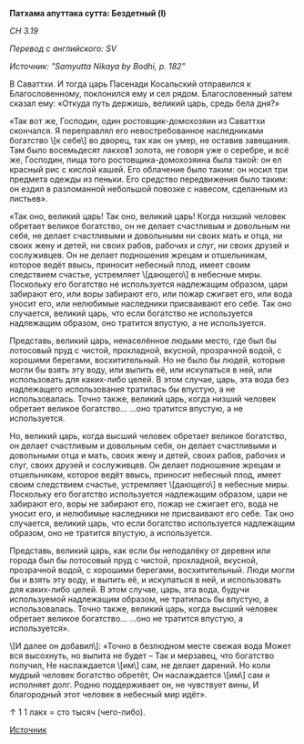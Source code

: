 **Патхама апуттака сутта: Бездетный \(I\)**

_СН 3\.19_

_Перевод с английского: SV_

_Источник: "Samyutta Nikaya by Bodhi, p\. 182"_

В Саваттхи\. И тогда царь Пасенади Косальский отправился к Благословенному, поклонился ему и сел рядом\. Благословенный затем сказал ему: «Откуда путь держишь, великий царь, средь бела дня?»

«Так вот же, Господин, один ростовщик\-домохозяин из Саваттхи скончался\. Я переправлял его невостребованное наследниками богатство \\[к себе\\] во дворец, так как он умер, не оставив завещания\. Там было восемьдесят лакхов1 золота, не говоря уже о серебре, и всё же, Господин, пища того ростовщика\-домохозяина была такой: он ел красный рис с кислой кашей\. Его облачение было таким: он носил три предмета одежды из пеньки\. Его средство передвижения было таким: он ездил в разломанной небольшой повозке с навесом, сделанным из листьев»\.

«Так оно, великий царь\! Так оно, великий царь\! Когда низший человек обретает великое богатство, он не делает счастливым и довольным ни себя, не делает счастливыми и довольными ни своих мать и отца, ни своих жену и детей, ни своих рабов, рабочих и слуг, ни своих друзей и сослуживцев\. Он не делает подношения жрецам и отшельникам, которое ведёт ввысь, приносит небесный плод, имеет своим следствием счастье, устремляет \\[дающего\\] в небесные миры\. Поскольку его богатство не используется надлежащим образом, цари забирают его, или воры забирают его, или пожар сжигает его, или вода уносит его, или нелюбимые наследники присваивают его себе\. Так оно случается, великий царь, что если богатство не используется надлежащим образом, оно тратится впустую, а не используется\.

Представь, великий царь, ненаселённое людьми место, где был бы лотосовый пруд с чистой, прохладной, вкусной, прозрачной водой, с хорошими берегами, восхитительный\. Но не было бы людей, которые могли бы взять эту воду, или выпить её, или искупаться в ней, или использовать для каких\-либо целей\. В этом случае, царь, эта вода без надлежащего использования тратилась бы впустую, а не использовалась\. Точно также, великий царь, когда низший человек обретает великое богатство… …оно тратится впустую, а не используется\.

Но, великий царь, когда высший человек обретает великое богатство, он делает счастливым и довольным себя, он делает счастливыми и довольными отца и мать, своих жену и детей, своих рабов, рабочих и слуг, своих друзей и сослуживцев\. Он делает подношение жрецам и отшельникам, которое ведёт ввысь, приносит небесный плод, имеет своим следствием счастье, устремляет \\[дающего\\] в небесные миры\. Поскольку его богатство используется надлежащим образом, цари не забирают его, воры не забирают его, пожар не сжигает его, вода не уносит его, и нелюбимые наследники не присваивают его себе\. Так оно случается, великий царь, что если богатство используется надлежащим образом, оно не тратится впустую, а используется\.

Представь, великий царь, как если бы неподалёку от деревни или города был бы лотосовый пруд с чистой, прохладной, вкусной, прозрачной водой, с хорошими берегами, восхитительный\. Люди могли бы и взять эту воду, и выпить её, и искупаться в ней, и использовать для каких\-либо целей\. В этом случае, царь, эта вода, будучи используемой надлежащим образом, не тратилась бы впустую, а использовалась\. Точно также, великий царь, когда высший человек обретает великое богатство… …оно не тратится впустую, а используется»\.

\\[И далее он добавил\\]: «Точно в безлюдном месте свежая вода Может вся высохнуть, но выпита не будет – Так и мерзавец, что богатство получил, Не наслаждается \\[им\\] сам, не делает дарений\. Но коли мудрый человек богатство обретёт, Он наслаждается \\[им\\] сам и исполняет долг\. Родню поддерживает он, не чувствует вины, И благородный этот человек в небесный мир идёт»\.

↑ 1 1 лакх \= сто тысяч \(чего\-либо\)\.

[Источник](https://www\.theravada\.ru/Teaching/Canon/Suttanta/Texts/sn3_19\-pathama\-aputtaka\-sutta\-sv\.htm)